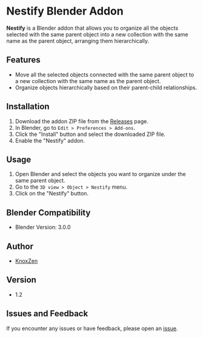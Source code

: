 # Nestify Blender Addon

**Nestify** is a Blender addon that allows you to organize all the objects selected with the same parent object into a new collection with the same name as the parent object, arranging them hierarchically.

## Features

- Move all the selected objects connected with the same parent object to a new collection with the same name as the parent object.
- Organize objects hierarchically based on their parent-child relationships.

## Installation

1. Download the addon ZIP file from the [Releases]((https://github.com/Knoxzen/Nestify/releases)) page.
2. In Blender, go to `Edit > Preferences > Add-ons`.
3. Click the "Install" button and select the downloaded ZIP file.
4. Enable the "Nestify" addon.

## Usage

1. Open Blender and select the objects you want to organize under the same parent object.
2. Go to the `3D view > Object > Nestify` menu.
3. Click on the "Nestify" button.

## Blender Compatibility

- Blender Version: 3.0.0

## Author

- [KnoxZen](https://github.com/Knoxzen)

## Version

- 1.2

## Issues and Feedback

If you encounter any issues or have feedback, please open an [issue](https://github.com/Knoxzen/Nestify-Blender-Addon/issues).

